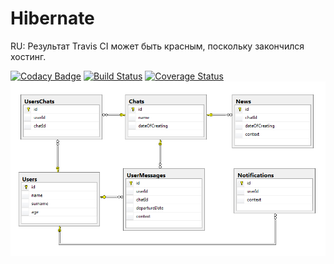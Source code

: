 # Hibernate
RU: Результат Travis CI может быть красным, поскольку закончился хостинг.

[![Codacy Badge](https://api.codacy.com/project/badge/Grade/e611e3ac9ae44f6aa4db32ad71433006)](https://www.codacy.com/app/Max-Tkachenko/Hibernate?utm_source=github.com&amp;utm_medium=referral&amp;utm_content=Max-Tkachenko/Hibernate&amp;utm_campaign=Badge_Grade)
[![Build Status](https://travis-ci.org/Max-Tkachenko/Hibernate.svg?branch=master)](https://travis-ci.org/Max-Tkachenko/Hibernate)
[![Coverage Status](https://coveralls.io/repos/github/Max-Tkachenko/Hibernate/badge.svg)](https://coveralls.io/github/Max-Tkachenko/Hibernate)
![alt text](https://github.com/Max-Tkachenko/JDBC-liquibase-migrations/blob/master/db.png)
